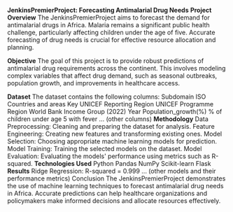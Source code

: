 **JenkinsPremierProject: Forecasting Antimalarial Drug Needs**
**Project Overview**
The JenkinsPremierProject aims to forecast the demand for antimalarial drugs in Africa. Malaria remains a significant public health challenge, particularly affecting children under the age of five. Accurate forecasting of drug needs is crucial for effective resource allocation and planning.
  
**Objective**
The goal of this project is to provide robust predictions of antimalarial drug requirements across the continent. This involves modeling complex variables that affect drug demand, such as seasonal outbreaks, population growth, and improvements in healthcare access.

**Dataset**
The dataset contains the following columns:
Subdomain
ISO
Countries and areas
Key
UNICEF Reporting Region
UNICEF Programme Region
World Bank Income Group (2022)
Year
Population_growth(%)
% of children under age 5 with fever
... (other columns)
**Methodology**
Data Preprocessing: Cleaning and preparing the dataset for analysis.
Feature Engineering: Creating new features and transforming existing ones.
Model Selection: Choosing appropriate machine learning models for prediction.
Model Training: Training the selected models on the dataset.
Model Evaluation: Evaluating the models' performance using metrics such as R-squared.
**Technologies Used**
Python
Pandas
NumPy
Scikit-learn
Flask
**Results**
Ridge Regression: R-squared = 0.999
... (other models and their performance metrics)
Conclusion
The JenkinsPremierProject demonstrates the use of machine learning techniques to forecast antimalarial drug needs in Africa. Accurate predictions can help healthcare organizations and policymakers make informed decisions and allocate resources effectively.
